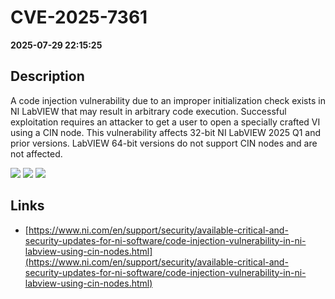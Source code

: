 # CVE-2025-7361

**2025-07-29 22:15:25**

## Description
A code injection vulnerability due to an improper initialization check exists in NI LabVIEW that may result in arbitrary code execution.  Successful exploitation requires an attacker to get a user to open a specially crafted VI using a CIN node.  This vulnerability affects 32-bit NI LabVIEW 2025 Q1 and prior versions.  LabVIEW 64-bit versions do not support CIN nodes and are not affected.

![](https://img.shields.io/static/v1?label=Score&message=8.5&color=red)
![](https://img.shields.io/static/v1?label=Severity&message=HIGH&color=red)
![](https://img.shields.io/static/v1?label=CWE&message=RCE&color=green)

## Links
- [https://www.ni.com/en/support/security/available-critical-and-security-updates-for-ni-software/code-injection-vulnerability-in-ni-labview-using-cin-nodes.html](https://www.ni.com/en/support/security/available-critical-and-security-updates-for-ni-software/code-injection-vulnerability-in-ni-labview-using-cin-nodes.html)
